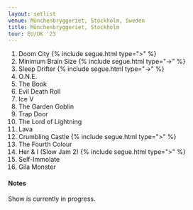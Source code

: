 ```yaml
---
layout: setlist
venue: Münchenbryggeriet, Stockholm, Sweden
title: Münchenbryggeriet, Stockholm
tour: EU/UK '23
---
```


1. Doom City
   {% include segue.html type=">" %}
2. Minimum Brain Size
   {% include segue.html type="->" %}
3. Sleep Drifter
   {% include segue.html type="->" %}
4. O.N.E.
5. The Book
6. Evil Death Roll
7. Ice V
8. The Garden Goblin
9. Trap Door
10. The Lord of Lightning
11. Lava
12. Crumbling Castle
   {% include segue.html type=">" %}
13. The Fourth Colour
14. Her & I (Slow Jam 2)
   {% include segue.html type=">" %}
15. Self-Immolate
16. Gila Monster

<!--snippet-->


#### Notes
Show is currently in progress.
